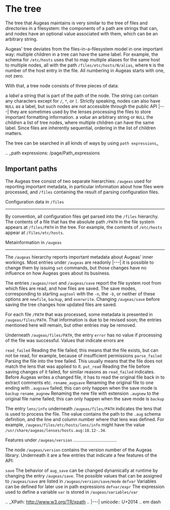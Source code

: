 # The tree

The tree that Augeas maintains is very similar to the tree of files and
directories in a filesystem: the components of a path are strings that can,
and nodes have an optional value associated with them, which can be an
arbitrary string.

Augeas' tree deviates from the files-in-a-filesystem model in one important
way: multiple children in a tree can have the same label. For example, the
schema for ``/etc/hosts`` uses that to map multiple aliases for the same
host to multiple nodes, all with the path ``/files/etc/hosts/N/alias``,
where ``N`` is the number of the host entry in the file. All numbering in
Augeas starts with one, not zero.

With that, a tree node consists of three pieces of data:

a *label*
  a string that is part of the path of the node. The string can contain any
  characters except for ``/``, ``*``, or ``[``. Strictly speaking, nodes
  can also have ``NULL`` as a label, but such nodes are not accessible
  through the public API |---| they are sometimes used by the lenses
  processing the files to store important formatting information.
a *value*
  an arbitrary string or ``NULL``
the *children*
  a list of tree nodes, where multiple children can have the same
  label. Since files are inherently sequential, ordering in the list of
  children matters.

The tree can be searched in all kinds of ways by using `path expressions`_

.. _path expressions: /page/Path_expressions

Important paths
---------------

The Augeas tree consist of two separate hierarchies: ``/augeas`` used for
reporting important metadata, in particular information about how files
were processed, and ``/files`` containing the result of parsing
configuration files.

Configuration data in ``/files``
****************************************

By convention, all configuration files get parsed into the ``/files``
hierarchy. The contents of a file that has the absolute path ``/PATH`` in
the file system appears at ``/files/PATH`` in the tree. For example, the
contents of ``/etc/hosts`` appear at ``/files/etc/hosts``.

Metainformation in ``/augeas``
******************************

The ``/augeas`` hierarchy reports important metadata about Augeas' inner
workings. Most entries under ``/augeas`` are readonly |---| it is possible
to change them by issuing ``set`` commands, but those changes have no
influence on how Augeas goes about its business.

The entries ``/augeas/root`` and ``/augeas/save`` report the file system
root from which files are read, and how files are saved. The save modes,
corresponding to starting ``augtool`` with the ``-n``, the ``-b``, or
neither of these options are ``newfile``, ``backup``, and
``overwrite``. Changing ``/augeas/save`` before saving the tree changes how
updated files are saved.

For each file ``/PATH`` that was processed, some metadata is presented in
``/augeas/files/PATH``. That information is due to be revised soon; the
entries mentioned here will remain, but other entries may be removed.

Underneath ``/augeas/files/PATH``, the entry ``error`` has no value if
processing of the file was successful. Values that indicate errors are

``read_failed``
  Reading the file failed; this means that the file exists, but can not be
  read, for example, because of insufficient permissions
``parse_failed``
  Parsing the file into the tree failed. This usually means that the file
  does not match the lens that was applied to it.
``put_read``
  Reading the file before saving changes of it failed, for similar reasons
  as ``read_failed`` indicates. Before Augeas writes a changed file, it
  has to read the original file back in to extract comments etc.
``rename_augsave``
  Renaming the original file to one ending with ``.augsave`` failed; this
  can only happen when the save mode is ``backup``
``rename_augnew``
  Renaming the new file with extension ``.augnew`` to the original file
  name failed; this can only happen when the save mode is ``backup``

The entry ``lens/info`` underneath ``/augeas/files/PATH`` indicates the lens
that is used to process the file. The value contains the path to the
``.aug`` schema definition, and the line and column number where that lens
was defined. For example, ``/augeas/files/etc/hosts/lens/info`` might
have the value ``/usr/share/augeas/lenses/hosts.aug:18.12-.34``.

Features under ``/augeas/version``
..................................

The node ``/augeas/version`` contains the version number of the Augeas
library. Underneath it are a few entries that indicate a few features of
the API:

``save``
  The behavior of ``aug_save`` can be changed dynamically at runtime by
  changing the entry ``/augeas/save``. The possible values that can be
  assigned to ``/augeas/save`` are listed in ``/augeas/version/save/mode``
``defvar``
  Variables can be defined for later use in path expressions
``defvar/expr``
  The expression used to define a variable ``var`` is stored in
  ``/augeas/variables/var``

.. _XPath: http://www.w3.org/TR/xpath
.. |---| unicode:: U+2014  .. em dash
